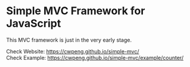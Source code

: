# Simple MVC Framework for JavaScript
This MVC framework is just in the very early stage.  
  
Check Website: https://cwpeng.github.io/simple-mvc/  
Check Example: https://cwpeng.github.io/simple-mvc/example/counter/  
